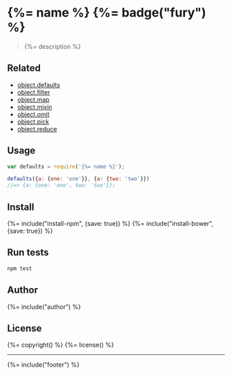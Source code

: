 # {%= name %} {%= badge("fury") %}

> {%= description %}

## Related

 - [object.defaults](https://github.com/jonschlinkert/object.defaults)
 - [object.filter](https://github.com/jonschlinkert/object.filter)
 - [object.map](https://github.com/jonschlinkert/object.map)
 - [object.mixin](https://github.com/jonschlinkert/object.mixin)
 - [object.omit](https://github.com/jonschlinkert/object.omit)
 - [object.pick](https://github.com/jonschlinkert/object.pick)
 - [object.reduce](https://github.com/jonschlinkert/object.reduce)


## Usage

```js
var defaults = require('{%= name %}');

defaults({a: {one: 'one'}}, {a: {two: 'two'}})
//=> {a: {one: 'one', two: 'two'}};
```

## Install
{%= include("install-npm", {save: true}) %}
{%= include("install-bower", {save: true}) %}

## Run tests

```bash
npm test
```

## Author
{%= include("author") %}

## License
{%= copyright() %}
{%= license() %}

***

{%= include("footer") %}